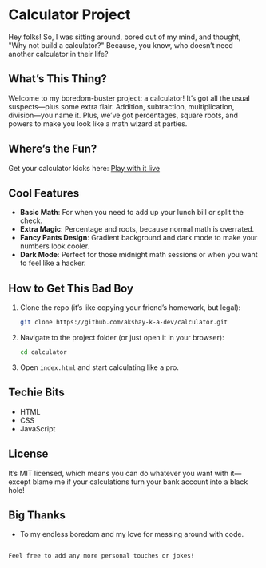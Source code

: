 
# Calculator Project

Hey folks! So, I was sitting around, bored out of my mind, and thought, "Why not build a calculator?" Because, you know, who doesn’t need another calculator in their life?

## What’s This Thing?

Welcome to my boredom-buster project: a calculator! It’s got all the usual suspects—plus some extra flair. Addition, subtraction, multiplication, division—you name it. Plus, we’ve got percentages, square roots, and powers to make you look like a math wizard at parties.

## Where’s the Fun?

Get your calculator kicks here: [Play with it live](https://akshay-k-a-dev.github.io/calculator)

## Cool Features

- **Basic Math**: For when you need to add up your lunch bill or split the check.
- **Extra Magic**: Percentage and roots, because normal math is overrated.
- **Fancy Pants Design**: Gradient background and dark mode to make your numbers look cooler.
- **Dark Mode**: Perfect for those midnight math sessions or when you want to feel like a hacker.

## How to Get This Bad Boy

1. Clone the repo (it’s like copying your friend’s homework, but legal):
   ```bash
   git clone https://github.com/akshay-k-a-dev/calculator.git
   ```

2. Navigate to the project folder (or just open it in your browser):
   ```bash
   cd calculator
   ```

3. Open `index.html` and start calculating like a pro.

## Techie Bits

- HTML
- CSS
- JavaScript

## License

It’s MIT licensed, which means you can do whatever you want with it—except blame me if your calculations turn your bank account into a black hole!

## Big Thanks

- To my endless boredom and my love for messing around with code.
```

Feel free to add any more personal touches or jokes!
